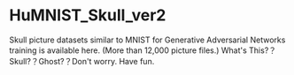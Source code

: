 # HuMNIST_Skull_ver2
Skull picture datasets similar to MNIST for Generative Adversarial Networks training is available here. (More than 12,000 picture files.) What's This?？ Skull?？Ghost?？Don't worry. Have fun.
